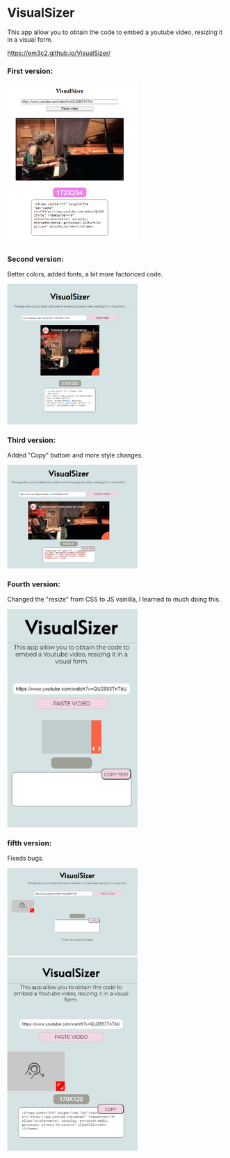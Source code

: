 # VisualSizer

This app allow you to obtain the code to embed a youtube video, resizing it in a visual form.

https://em3c2.github.io/VisualSizer/





### First version:

<img width="300px" src="./img/iter.png">

### Second version:
Better colors, added fonts, a bit more factoriced code.

<img width="300px" src="./img/iter2.png">

### Third version:
Added "Copy" buttom and more style changes.

<img width="300px" src="./img/iter3.png">

### Fourth version:
Changed the "resize" from CSS to JS vainilla, I learned to much doing this.

<img width="300px" src="./img/iter4.png">

### fifth version:
Fixeds bugs.

<img width="300px" src="./img/iter5.png">

<img width="300px" src="./img/iter5m.png">